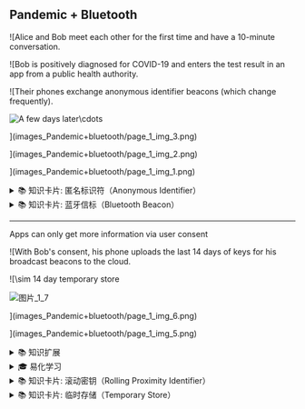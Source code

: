 ## Pandemic + Bluetooth

![Alice and Bob meet each other for the first time and have a 10-minute conversation.

![Bob is positively diagnosed for COVID-19 and enters the test result in an app from a public health authority.

![Their phones exchange anonymous identifier beacons (which change frequently).

![A few days later\cdots](images_Pandemic+bluetooth/page_1_img_4.png)

](images_Pandemic+bluetooth/page_1_img_3.png)

](images_Pandemic+bluetooth/page_1_img_2.png)

](images_Pandemic+bluetooth/page_1_img_1.png)

<details>
<summary>📚 知识卡片: 匿名标识符（Anonymous Identifier）</summary>

**解释**: 用于识别设备但不暴露用户身份的临时标识符，常用于保护隐私的场景。

**示例**: 蓝牙设备广播的匿名标识符会定期更换，避免长期追踪。

**有趣事实**: 苹果的"Find My"功能使用类似技术保护用户隐私。
</details>

<details>
<summary>📚 知识卡片: 蓝牙信标（Bluetooth Beacon）</summary>

**解释**: 通过蓝牙低功耗（BLE）技术广播的无线信号，用于近距离设备交互。

**示例**: 商场导航应用通过接收特定信标实现室内定位。

**有趣事实**: 蓝牙信标技术最初由苹果公司在2013年推出iBeacon协议普及。
</details>

---

Apps can only get more information via user consent

![With Bob's consent, his phone uploads the last 14 days of keys for his broadcast beacons to the cloud.

![\sim 14 day temporary store

![图片_1_7](images_Pandemic+bluetooth/page_1_img_7.png)

](images_Pandemic+bluetooth/page_1_img_6.png)

](images_Pandemic+bluetooth/page_1_img_5.png)

<details>
<summary>📚 知识扩展</summary>

蓝牙密钥分发机制是接触追踪系统的核心：当用户确诊后，其设备会将过去14天生成的滚动密钥（Rolling Proximity Identifiers, RPIs）上传至服务器。其他用户设备可通过比对本地存储的密钥与确诊者上传的密钥，判断是否曾接触。这种设计平衡了隐私保护与公共卫生需求，类似"数字接触日记"的概念。
</details>

<details>
<summary>🎓 易化学习</summary>

想象每个手机都在不断广播"动态密码"，这些密码每15分钟变化一次。如果某人确诊，会把最近两周的"密码本"上传到云端。其他手机可以检查自己记录的"密码本"是否有匹配，就像查字典一样判断是否接触过确诊者。所有密码都是临时的且匿名的，不会暴露个人信息。
</details>

<details>
<summary>📚 知识卡片: 滚动密钥（Rolling Proximity Identifier）</summary>

**解释**: 定期自动变更的加密标识符，用于蓝牙接触追踪以避免长期追踪。

**示例**: 每15分钟生成一个新密钥，每天产生约100个独立标识。

**有趣事实**: RPIs借鉴了TOR浏览器的临时电路技术原理实现隐私保护。
</details>

<details>
<summary>📚 知识卡片: 临时存储（Temporary Store）</summary>

**解释**: 数据短期保存机制，用于限制信息留存时间以降低隐私风险。

**示例**: 公共卫生系统通常设置14天数据保留期，超过后自动删除。

**有趣事实**: 欧盟GDPR规定医疗数据存储不得超过实现目的所需时长。
</details>